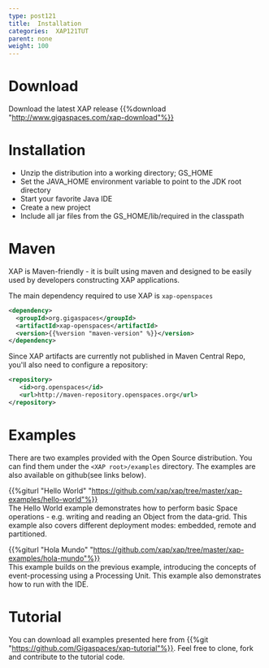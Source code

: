 ```yaml
---
type: post121
title:  Installation
categories:  XAP121TUT
parent: none
weight: 100
---
```


# Download
Download the latest XAP release {{%download "http://www.gigaspaces.com/xap-download"%}}<br>

# Installation
- Unzip the distribution into a working directory; GS_HOME<br>
- Set the JAVA_HOME environment variable to point to the JDK root directory<br>
- Start your favorite Java IDE<br>
- Create a new project<br>
- Include all jar files from the GS_HOME/lib/required in the classpath<br>


# Maven
 
XAP is Maven-friendly - it is built using maven and designed to be easily used by developers constructing XAP applications.  
  
  
The main dependency required to use XAP is `xap-openspaces`
 
 ```xml
 <dependency>
   <groupId>org.gigaspaces</groupId>
   <artifactId>xap-openspaces</artifactId>
   <version>{{%version "maven-version" %}}</version>
 </dependency>
 ```
 
 Since XAP artifacts are currently not published in Maven Central Repo, you'll also need to configure a repository:
 
 ```xml
 <repository>
    <id>org.openspaces</id>
    <url>http://maven-repository.openspaces.org</url>
 </repository>
 ```
 
#  Examples

There are two examples provided with the Open Source distribution. You can find them under the `<XAP root>/examples` directory. The examples are also available on github(see links below).


{{%giturl "Hello World" "https://github.com/xap/xap/tree/master/xap-examples/hello-world"%}}<br>
The Hello World example demonstrates how to perform basic Space operations - e.g. writing and reading an Object from the data-grid.
This example also covers different deployment modes: embedded, remote and partitioned.  

{{%giturl "Hola Mundo" "https://github.com/xap/xap/tree/master/xap-examples/hola-mundo"%}}   <br>
This example builds on the previous example, introducing the concepts of event-processing using a Processing Unit.
This example also demonstrates how to run with the IDE.  
 
 
 

 
# Tutorial 
You can download all examples presented here from {{%git "https://github.com/Gigaspaces/xap-tutorial"%}}. Feel free to clone, fork and contribute to the tutorial code.

